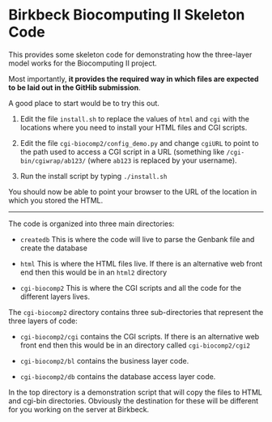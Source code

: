 Birkbeck Biocomputing II Skeleton Code
======================================

This provides some skeleton code for demonstrating how the three-layer
model works for the Biocomputing II project.

Most importantly, **it provides the required way in which files are
expected to be laid out in the GitHib submission**.

A good place to start would be to try this out. 

1. Edit the file `install.sh` to replace the values of `html` and `cgi`
with the locations where you need to install your HTML files and CGI
scripts.

2. Edit the file `cgi-biocomp2/config_demo.py` and change `cgiURL` to
point to the path used to access a CGI script in a URL (something like
`/cgi-bin/cgiwrap/ab123/` (where `ab123` is replaced by your username).

3. Run the install script by typing `./install.sh`

You should now be able to point your browser to the URL of the
location in which you stored the HTML.

-----------------------------------------------------------------------

The code is organized into three main directories:

- `createdb` This is where the code will live to parse the Genbank
  file and create the database

- `html` This is where the HTML files live. If there is an alternative
  web front end then this would be in an `html2` directory

- `cgi-biocomp2` This is where the CGI scripts and all the code for
  the different layers lives.

The `cgi-biocomp2` directory contains three sub-directories that
represent the three layers of code:

- `cgi-biocomp2/cgi` contains the CGI scripts. If there is an
  alternative web front end then this would be in an directory called
  `cgi-biocomp2/cgi2`

- `cgi-biocomp2/bl` contains the business layer code.

- `cgi-biocomp2/db` contains the database access layer code.

In the top directory is a demonstration script that will copy the
files to HTML and cgi-bin directories. Obviously the destination for
these will be different for you working on the server at Birkbeck.

